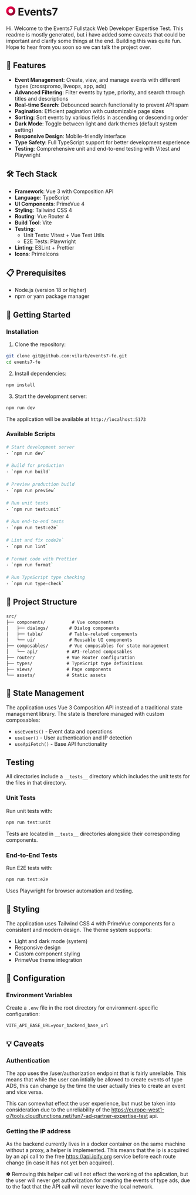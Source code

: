 # <img src="public/favicono7.png" width="25" alt="Events7 Logo" /> Events7

Hi. Welcome to the Events7 Fullstack Web Developer Expertise Test. This readme is mostly generated, but i have added some caveats that could be important and clarify some things at the end. Building this was quite fun. Hope to hear from you soon so we can talk the project over.

## 🚀 Features

- **Event Management**: Create, view, and manage events with different types (crosspromo, liveops, app, ads)
- **Advanced Filtering**: Filter events by type, priority, and search through titles and descriptions
- **Real-time Search**: Debounced search functionality to prevent API spam
- **Pagination**: Efficient pagination with customizable page sizes
- **Sorting**: Sort events by various fields in ascending or descending order
- **Dark Mode**: Toggle between light and dark themes (default system setting)
- **Responsive Design**: Mobile-friendly interface
- **Type Safety**: Full TypeScript support for better development experience
- **Testing**: Comprehensive unit and end-to-end testing with Vitest and Playwright

## 🛠️ Tech Stack

- **Framework**: Vue 3 with Composition API
- **Language**: TypeScript
- **UI Components**: PrimeVue 4
- **Styling**: Tailwind CSS 4
- **Routing**: Vue Router 4
- **Build Tool**: Vite
- **Testing**:
  - Unit Tests: Vitest + Vue Test Utils
  - E2E Tests: Playwright
- **Linting**: ESLint + Prettier
- **Icons**: PrimeIcons

## 📋 Prerequisites

- Node.js (version 18 or higher)
- npm or yarn package manager

## 🚀 Getting Started

### Installation

1. Clone the repository:

```bash
git clone git@github.com:vilarb/events7-fe.git
cd events7-fe
```

2. Install dependencies:

```bash
npm install
```

3. Start the development server:

```bash
npm run dev
```

The application will be available at `http://localhost:5173`

### Available Scripts

```bash
# Start development server
- `npm run dev`

# Build for production
- `npm run build`

# Preview production build
- `npm run preview`

# Run unit tests
- `npm run test:unit`

# Run end-to-end tests
- `npm run test:e2e`

# Lint and fix code2e`
- `npm run lint`

# Format code with Prettier
- `npm run format`

# Run TypeScript type checking
- `npm run type-check`
```

## 📁 Project Structure

```
src/
├── components/          # Vue components
│   ├── dialogs/        # Dialog components
│   ├── table/          # Table-related components
│   └── ui/             # Reusable UI components
├── composables/        # Vue composables for state management
│   └── api/           # API-related composables
├── router/            # Vue Router configuration
├── types/             # TypeScript type definitions
├── views/             # Page components
└── assets/            # Static assets
```

## 💼 State Management

The application uses Vue 3 Composition API instead of a traditional state management library. The state is therefore managed with custom composables:

- `useEvents()` - Event data and operations
- `useUser()` - User authentication and IP detection
- `useApiFetch()` - Base API functionality

## Testing

All directories include a `__tests__` directory which includes the unit tests for the files in that directory.

### Unit Tests

Run unit tests with:

```bash
npm run test:unit
```

Tests are located in `__tests__` directories alongside their corresponding components.

### End-to-End Tests

Run E2E tests with:

```bash
npm run test:e2e
```

Uses Playwright for browser automation and testing.

## 🎨 Styling

The application uses Tailwind CSS 4 with PrimeVue components for a consistent and modern design. The theme system supports:

- Light and dark mode (system)
- Responsive design
- Custom component styling
- PrimeVue theme integration

## 🔧 Configuration

### Environment Variables

Create a `.env` file in the root directory for environment-specific configuration:

```env
VITE_API_BASE_URL=your_backend_base_url
```

## 💡 Caveats

### Authentication

The app uses the /user/authorization endpoint that is fairly unreliable. This means that while the user can intially be allowed to create events of type ADS, this can change by the time the user actually tries to create an event and vice versa.

This can somewhat effect the user experience, but must be taken into consideration due to the unreliability of the https://europe-west1-o7tools.cloudfunctions.net/fun7-ad-partner-expertise-test api.

### Getting the IP address

As the backend currently lives in a docker container on the same machine without a proxy, a helper is implemented. This means that the ip is acquired by an api call to the free https://api.ipify.org service before each route change (in case it has not yet ben acquired).

✽ Removing this helper call will not effect the working of the aplication, but the user will never get authorization for creating the events of type ads, due to the fact that the API call will never leave the local network.
